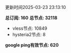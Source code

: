 更新时间2025-03-23 23:13:10

**总订阅: 160**
**总节点: 32118**
- vless节点: 10849
- hysteria2节点: 8

**google ping有效节点: 620**
